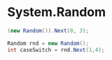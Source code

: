 # System.Random

```cs
(new Random()).Next(0, 3);

Random rnd = new Random();
int caseSwitch = rnd.Next(1,4);
```
